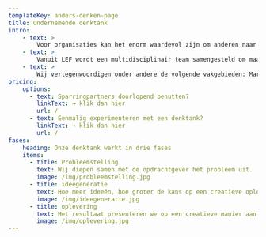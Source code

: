 ```yaml
---
templateKey: anders-denken-page
title: Ondernemende denktank
intro:
    - text: >
        Voor organisaties kan het enorm waardevol zijn om anderen naar vraagstukken of problematiek te laten kijken. Want als je buiten de status quo kijkt en onbevangen naar binnen kijkt, kom je tot verhelderende inzichten en creatieve aanpakken.
    - text: >
        Vanuit LEF wordt een multidisciplinair team samengesteld om maatschappelijke of organisatorische vraagstukken creatief aan te vliegen. Vanuit onze poule met studenten hebben we toegang tot een enorme hoeveelheid kennis en ambitie. Samen zorgen we voor een continue stimulans van innovatie en verandering.
    - text: >
        Wij vertegenwoordigen onder andere de volgende vakgebieden: Marketing, ICT, Planologie, Change Management, HR Management, Economie/econometrie, Rechten en Psychologie.
pricing:
    options:
      - text: Sparringpartners doorlopend benutten?
        linkText: → klik dan hier
        url: /
      - text: Eenmalig experimenteren met een denktank?
        linkText: → klik dan hier
        url: /
fases:
    heading: Onze denktank werkt in drie fases
    items:
      - title: Probleemstelling
        text: Wij diepen samen met de opdrachtgever het probleem uit.
        image: /img/probleemstelling.jpg
      - title: ideegeneratie
        text: Hoe meer ideeën, hoe groter de kans op een creatieve oplossing. We selecteren de beste ideeën en werken dit uit.
        image: /img/ideegeneratie.jpg
      - title: oplevering
        text: Het resultaat presenteren we op een creatieve manier aan de opdrachtgever.
        image: /img/oplevering.jpg
---
```

